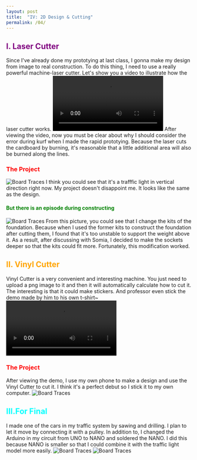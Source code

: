 ```yaml
---
layout: post
title:  "IV: 2D Design & Cutting"
permalink: /04/
---
```


<h2 style="color:Purple;"> I. Laser Cutter</h2>
Since I've already done my prototying at last class, I gonna make my design from image to real construction. To do this thing, I need to use a really powerful machine-laser cutter. Let's show you a video to illustrate how the laser cutter works.
<video controls>
	<source src="1.mp4" type="video/mp4">
</video>
After viewing the video, now you must be clear about why I should consider the error during kurf when I made the rapid prototying. Because the laser cuts the cardboard by burning, it's reasonable that a little additional area will also be burned along the lines.

<h3 style="color:Red;"> The Project</h3>
<img src="3.jpeg" alt="Board Traces">
I think you could see that it's a trafffic light in vertical direction right now. My project doesn't disappoint me. It looks like the same as the design. 

<h4 style="color:Green;"> But there is an episode during constructing</h4>
<img src="4.jpeg" alt="Board Traces">
From this picture, you could see that I change the kits of the foundation. Because when I used the former kits to construct the foundation after cutting them, I found that it's too unstable to support the weight above it. As a result, after discussing with Somia, I decided to make the sockets deeper so that the kits could fit more. Fortunately, this modification worked.

<h2 style="color:Orange;"> II. Vinyl Cutter</h2>
Vinyl Cutter is a very convenient and interesting machine. You just need to upload a png image to it and then it will automatically calculate how to cut it. The interesting is that it could make stickers. And professor even stick the demo made by him to his own t-shirt~
<video controls>
	<source src="5.mp4" type="video/mp4">
</video>

<h3 style="color:Red;"> The Project</h3>
After viewing the demo, I use my own phone to make a design and use the Vinyl Cutter to cut it. I think it's a perfect debut so I stick it to my own computer.
<img src="2.jpeg" alt="Board Traces">

<h2 style="color:Aqua;"> III.For Final</h2>
I made one of the cars in my traffic system by sawing and drilling. I plan to let it move by connecting it with a pulley. In addition to, I changed the Arduino in my circuit from UNO to NANO and soldered the NANO. I did this because NANO is smaller so that I could combine it with the traffic light model more easily.
<img src="6.jpeg" alt="Board Traces">
<img src="7.jpeg" alt="Board Traces">

